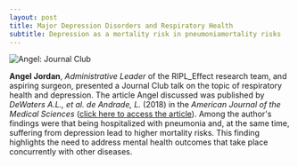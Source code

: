 ```yaml
---
layout: post
title: Major Depression Disorders and Respiratory Health
subtitle: Depression as a mortality risk in pneumoniamortality risks
---
```



<img src="/img/Angel_JournalClub.JPG" alt="Angel: Journal Club" class="inline"/><a name="Angel: Journal Club"></a>

<b>Angel Jordan</b>, <i>Administrative Leader</i> of the RIPL_Effect research team, and aspiring surgeon, presented a Journal Club talk on the topic of respiratory health and depression. The article Angel discussed was published by <i>DeWaters A.L., et al. de Andrade, L.</i> (2018) in the <i>American Journal of the Medical Sciences</i> (<a href="https://www.ncbi.nlm.nih.gov/pubmed/29289257" target="_blank">click here to access the article</a>). Among the author's findings were that being hospitalized with pneumonia and, at the same time, suffering from depression lead to higher mortality risks. This finding highlights the need to address mental health outcomes that take place concurrently with other diseases. 
